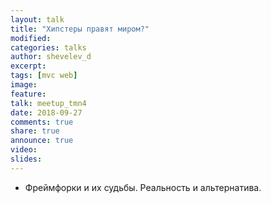 ```yaml
---
layout: talk
title: "Хипстеры правят миром?"
modified:
categories: talks
author: shevelev_d
excerpt:
tags: [mvc web]
image:
feature:
talk: meetup_tmn4
date: 2018-09-27
comments: true
share: true
announce: true
video: 
slides: 
---
```


* Фреймфорки и их судьбы. Реальность и альтернатива.